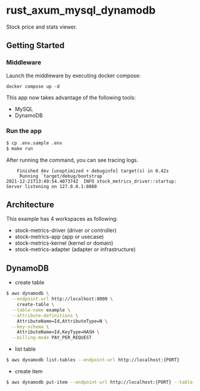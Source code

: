 # rust_axum_mysql_dynamodb

Stock price and stats viewer.

## Getting Started

### Middleware

Launch the middleware by executing docker compose:

```
docker compose up -d
```

This app now takes advantage of the following tools:

- MySQL
- DynamoDB

### Run the app

```sh
$ cp .env.sample .env
$ make run
```

After running the command, you can see tracing logs.

```
    Finished dev [unoptimized + debuginfo] target(s) in 0.42s
     Running `target/debug/bootstrap`
2021-12-21T13:49:54.407374Z  INFO stock_metrics_driver::startup: Server listening on 127.0.0.1:8080
```

## Architecture

This example has 4 workspaces as following:

- stock-metrics-driver (driver or controller)
- stock-metrics-app (app or usecase)
- stock-metrics-kernel (kernel or domain)
- stock-metrics-adapter (adapter or infrastructure)


## DynamoDB
- create table
```sh
$ aws dynamodb \
  --endpoint-url http://localhost:8000 \
    create-table \
  --table-name example \
  --attribute-definitions \
    AttributeName=Id,AttributeType=N \
  --key-schema \
    AttributeName=Id,KeyType=HASH \
  --billing-mode PAY_PER_REQUEST

```
- list table
```sh
$ aws dynamodb list-tables --endpoint-url http://localhost:{PORT}
```
- create item
```sh
$ aws dynamodb put-item --endpoint-url http://localhost:{PORT} --table-name example --item '{"Id": {"N": "1"}, "Name": {"S": "user1"}, "Password": {"S": "pw1"}}'
```